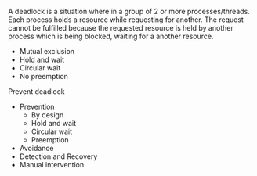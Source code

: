 A deadlock is a situation where in a group of 2 or more processes/threads. Each process holds a resource while requesting for another. The request cannot be fulfilled because the requested resource is held by another process which is being blocked, waiting for a another resource.

- Mutual exclusion
- Hold and wait
- Circular wait
- No preemption

Prevent deadlock
- Prevention
	- By design
	- Hold and wait
	- Circular wait
	- Preemption
- Avoidance
- Detection and Recovery
- Manual intervention


